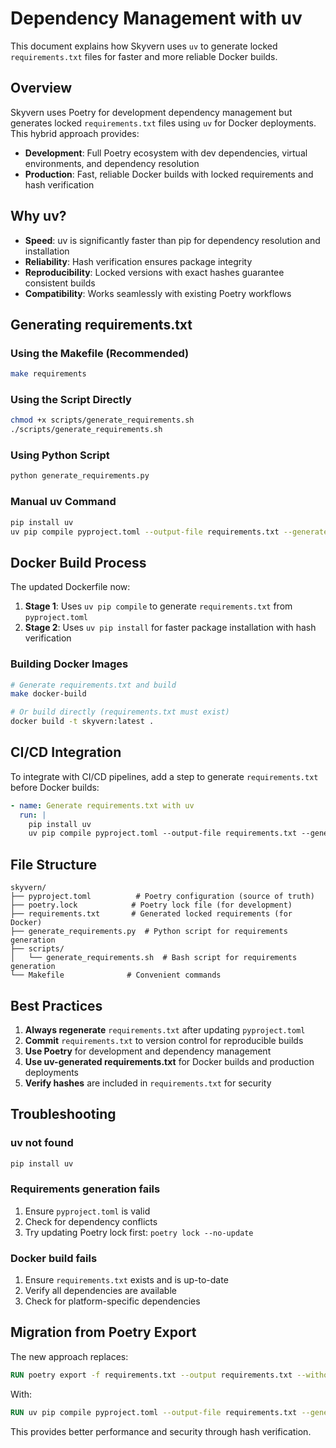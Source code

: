 # Dependency Management with uv

This document explains how Skyvern uses `uv` to generate locked `requirements.txt` files for faster and more reliable Docker builds.

## Overview

Skyvern uses Poetry for development dependency management but generates locked `requirements.txt` files using `uv` for Docker deployments. This hybrid approach provides:

- **Development**: Full Poetry ecosystem with dev dependencies, virtual environments, and dependency resolution
- **Production**: Fast, reliable Docker builds with locked requirements and hash verification

## Why uv?

- **Speed**: uv is significantly faster than pip for dependency resolution and installation
- **Reliability**: Hash verification ensures package integrity
- **Reproducibility**: Locked versions with exact hashes guarantee consistent builds
- **Compatibility**: Works seamlessly with existing Poetry workflows

## Generating requirements.txt

### Using the Makefile (Recommended)

```bash
make requirements
```

### Using the Script Directly

```bash
chmod +x scripts/generate_requirements.sh
./scripts/generate_requirements.sh
```

### Using Python Script

```bash
python generate_requirements.py
```

### Manual uv Command

```bash
pip install uv
uv pip compile pyproject.toml --output-file requirements.txt --generate-hashes
```

## Docker Build Process

The updated Dockerfile now:

1. **Stage 1**: Uses `uv pip compile` to generate `requirements.txt` from `pyproject.toml`
2. **Stage 2**: Uses `uv pip install` for faster package installation with hash verification

### Building Docker Images

```bash
# Generate requirements.txt and build
make docker-build

# Or build directly (requirements.txt must exist)
docker build -t skyvern:latest .
```

## CI/CD Integration

To integrate with CI/CD pipelines, add a step to generate `requirements.txt` before Docker builds:

```yaml
- name: Generate requirements.txt with uv
  run: |
    pip install uv
    uv pip compile pyproject.toml --output-file requirements.txt --generate-hashes
```

## File Structure

```
skyvern/
├── pyproject.toml          # Poetry configuration (source of truth)
├── poetry.lock            # Poetry lock file (for development)
├── requirements.txt       # Generated locked requirements (for Docker)
├── generate_requirements.py  # Python script for requirements generation
├── scripts/
│   └── generate_requirements.sh  # Bash script for requirements generation
└── Makefile              # Convenient commands
```

## Best Practices

1. **Always regenerate** `requirements.txt` after updating `pyproject.toml`
2. **Commit** `requirements.txt` to version control for reproducible builds
3. **Use Poetry** for development and dependency management
4. **Use uv-generated requirements.txt** for Docker builds and production deployments
5. **Verify hashes** are included in `requirements.txt` for security

## Troubleshooting

### uv not found
```bash
pip install uv
```

### Requirements generation fails
1. Ensure `pyproject.toml` is valid
2. Check for dependency conflicts
3. Try updating Poetry lock first: `poetry lock --no-update`

### Docker build fails
1. Ensure `requirements.txt` exists and is up-to-date
2. Verify all dependencies are available
3. Check for platform-specific dependencies

## Migration from Poetry Export

The new approach replaces:
```dockerfile
RUN poetry export -f requirements.txt --output requirements.txt --without-hashes
```

With:
```dockerfile
RUN uv pip compile pyproject.toml --output-file requirements.txt --generate-hashes
```

This provides better performance and security through hash verification.